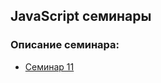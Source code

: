 ## JavaScript семинары

### Описание семинара:

- [Семинар 11](https://github.com/Roman100500/js-seminar/blob/main/Lesson_11/Workshop11.pptx)
